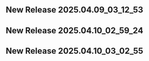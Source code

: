 ## New Release 2025.04.09_03_12_53
## New Release 2025.04.10_02_59_24
## New Release 2025.04.10_03_02_55
